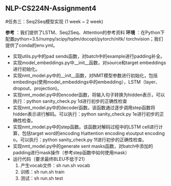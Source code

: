 ## NLP-CS224N-Assignment4
#任务三：Seq2Seq模型实现 (1 week ~ 2 week)

__参考__ ：我们提供了LSTM、Seq2Seq、Attention的参考资料
__环境__ ：在Python下配置python=3.5/numpy/scipy/tqdm/docopt/pytorch/nltk/ torchvision；我们提供了conda的env.yml。

- 实现utils.py中的pad sends函数，对batch中的example进行padding补全。
- 实现model_embeddings.py中\__init__函数，对source和target embeddings进行初始化。
- 实现nmt_model.py中的\__init__函数，对NMT模型参数进行初始化，包括embedings(使用model_embeddings中的embedding），LSTM（layer、dropout、projection)。
- 实现nmt_model.py中的encoder函数，将输入句子转换为hidden表示，可以执行：python sanity_check.py 1d进行初步的正确性检查
- 实现nmt_model.py中的decoder函数。该函数通过逐步调用step函数将hidden表示进行解码。可以执行：python sanity_check.py 1e进行初步的正确性检查。
- 实现nmt_model.py中的step函数。该函数对解码过程中的LSTM cell进行计算，包括target word的encoding h\attention encoding e\output encoding o。可以执行：python sanity_check.py 1f进行初步的正确性检查。
- 实现nmt_model.py中的generate sent masks函数，对batch中添加的padding进行mask操作（参考step函数中如何使用mask）
- 运行代码（要求最终BLEU不低于21）
  1. 产生vocab文件：sh run.sh vocab
  2. 训练：sh run.sh train
  3. 测试：sh run.sh test
